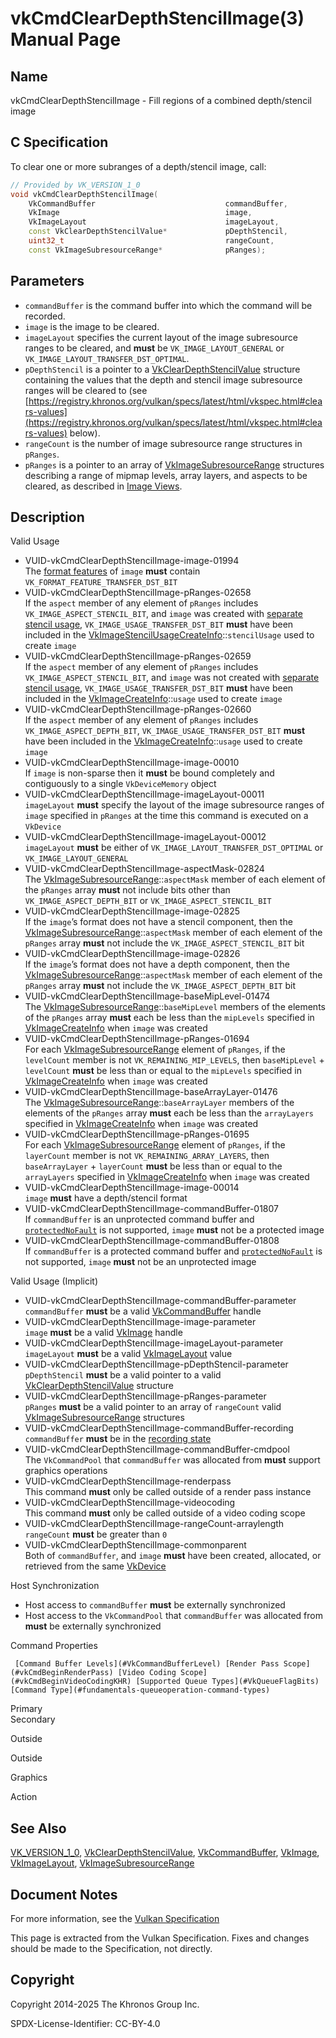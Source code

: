 # vkCmdClearDepthStencilImage(3) Manual Page

## Name

vkCmdClearDepthStencilImage - Fill regions of a combined depth/stencil image



## [](#_c_specification)C Specification

To clear one or more subranges of a depth/stencil image, call:

```c++
// Provided by VK_VERSION_1_0
void vkCmdClearDepthStencilImage(
    VkCommandBuffer                             commandBuffer,
    VkImage                                     image,
    VkImageLayout                               imageLayout,
    const VkClearDepthStencilValue*             pDepthStencil,
    uint32_t                                    rangeCount,
    const VkImageSubresourceRange*              pRanges);
```

## [](#_parameters)Parameters

- `commandBuffer` is the command buffer into which the command will be recorded.
- `image` is the image to be cleared.
- `imageLayout` specifies the current layout of the image subresource ranges to be cleared, and **must** be `VK_IMAGE_LAYOUT_GENERAL` or `VK_IMAGE_LAYOUT_TRANSFER_DST_OPTIMAL`.
- `pDepthStencil` is a pointer to a [VkClearDepthStencilValue](https://registry.khronos.org/vulkan/specs/latest/man/html/VkClearDepthStencilValue.html) structure containing the values that the depth and stencil image subresource ranges will be cleared to (see [https://registry.khronos.org/vulkan/specs/latest/html/vkspec.html#clears-values](https://registry.khronos.org/vulkan/specs/latest/html/vkspec.html#clears-values) below).
- `rangeCount` is the number of image subresource range structures in `pRanges`.
- `pRanges` is a pointer to an array of [VkImageSubresourceRange](https://registry.khronos.org/vulkan/specs/latest/man/html/VkImageSubresourceRange.html) structures describing a range of mipmap levels, array layers, and aspects to be cleared, as described in [Image Views](https://registry.khronos.org/vulkan/specs/latest/html/vkspec.html#resources-image-views).

## [](#_description)Description

Valid Usage

- [](#VUID-vkCmdClearDepthStencilImage-image-01994)VUID-vkCmdClearDepthStencilImage-image-01994  
  The [format features](https://registry.khronos.org/vulkan/specs/latest/html/vkspec.html#resources-image-format-features) of `image` **must** contain `VK_FORMAT_FEATURE_TRANSFER_DST_BIT`
- [](#VUID-vkCmdClearDepthStencilImage-pRanges-02658)VUID-vkCmdClearDepthStencilImage-pRanges-02658  
  If the `aspect` member of any element of `pRanges` includes `VK_IMAGE_ASPECT_STENCIL_BIT`, and `image` was created with [separate stencil usage](https://registry.khronos.org/vulkan/specs/latest/man/html/VkImageStencilUsageCreateInfo.html), `VK_IMAGE_USAGE_TRANSFER_DST_BIT` **must** have been included in the [VkImageStencilUsageCreateInfo](https://registry.khronos.org/vulkan/specs/latest/man/html/VkImageStencilUsageCreateInfo.html)::`stencilUsage` used to create `image`
- [](#VUID-vkCmdClearDepthStencilImage-pRanges-02659)VUID-vkCmdClearDepthStencilImage-pRanges-02659  
  If the `aspect` member of any element of `pRanges` includes `VK_IMAGE_ASPECT_STENCIL_BIT`, and `image` was not created with [separate stencil usage](https://registry.khronos.org/vulkan/specs/latest/man/html/VkImageStencilUsageCreateInfo.html), `VK_IMAGE_USAGE_TRANSFER_DST_BIT` **must** have been included in the [VkImageCreateInfo](https://registry.khronos.org/vulkan/specs/latest/man/html/VkImageCreateInfo.html)::`usage` used to create `image`
- [](#VUID-vkCmdClearDepthStencilImage-pRanges-02660)VUID-vkCmdClearDepthStencilImage-pRanges-02660  
  If the `aspect` member of any element of `pRanges` includes `VK_IMAGE_ASPECT_DEPTH_BIT`, `VK_IMAGE_USAGE_TRANSFER_DST_BIT` **must** have been included in the [VkImageCreateInfo](https://registry.khronos.org/vulkan/specs/latest/man/html/VkImageCreateInfo.html)::`usage` used to create `image`
- [](#VUID-vkCmdClearDepthStencilImage-image-00010)VUID-vkCmdClearDepthStencilImage-image-00010  
  If `image` is non-sparse then it **must** be bound completely and contiguously to a single `VkDeviceMemory` object
- [](#VUID-vkCmdClearDepthStencilImage-imageLayout-00011)VUID-vkCmdClearDepthStencilImage-imageLayout-00011  
  `imageLayout` **must** specify the layout of the image subresource ranges of `image` specified in `pRanges` at the time this command is executed on a `VkDevice`
- [](#VUID-vkCmdClearDepthStencilImage-imageLayout-00012)VUID-vkCmdClearDepthStencilImage-imageLayout-00012  
  `imageLayout` **must** be either of `VK_IMAGE_LAYOUT_TRANSFER_DST_OPTIMAL` or `VK_IMAGE_LAYOUT_GENERAL`
- [](#VUID-vkCmdClearDepthStencilImage-aspectMask-02824)VUID-vkCmdClearDepthStencilImage-aspectMask-02824  
  The [VkImageSubresourceRange](https://registry.khronos.org/vulkan/specs/latest/man/html/VkImageSubresourceRange.html)::`aspectMask` member of each element of the `pRanges` array **must** not include bits other than `VK_IMAGE_ASPECT_DEPTH_BIT` or `VK_IMAGE_ASPECT_STENCIL_BIT`
- [](#VUID-vkCmdClearDepthStencilImage-image-02825)VUID-vkCmdClearDepthStencilImage-image-02825  
  If the `image`’s format does not have a stencil component, then the [VkImageSubresourceRange](https://registry.khronos.org/vulkan/specs/latest/man/html/VkImageSubresourceRange.html)::`aspectMask` member of each element of the `pRanges` array **must** not include the `VK_IMAGE_ASPECT_STENCIL_BIT` bit
- [](#VUID-vkCmdClearDepthStencilImage-image-02826)VUID-vkCmdClearDepthStencilImage-image-02826  
  If the `image`’s format does not have a depth component, then the [VkImageSubresourceRange](https://registry.khronos.org/vulkan/specs/latest/man/html/VkImageSubresourceRange.html)::`aspectMask` member of each element of the `pRanges` array **must** not include the `VK_IMAGE_ASPECT_DEPTH_BIT` bit
- [](#VUID-vkCmdClearDepthStencilImage-baseMipLevel-01474)VUID-vkCmdClearDepthStencilImage-baseMipLevel-01474  
  The [VkImageSubresourceRange](https://registry.khronos.org/vulkan/specs/latest/man/html/VkImageSubresourceRange.html)::`baseMipLevel` members of the elements of the `pRanges` array **must** each be less than the `mipLevels` specified in [VkImageCreateInfo](https://registry.khronos.org/vulkan/specs/latest/man/html/VkImageCreateInfo.html) when `image` was created
- [](#VUID-vkCmdClearDepthStencilImage-pRanges-01694)VUID-vkCmdClearDepthStencilImage-pRanges-01694  
  For each [VkImageSubresourceRange](https://registry.khronos.org/vulkan/specs/latest/man/html/VkImageSubresourceRange.html) element of `pRanges`, if the `levelCount` member is not `VK_REMAINING_MIP_LEVELS`, then `baseMipLevel` + `levelCount` **must** be less than or equal to the `mipLevels` specified in [VkImageCreateInfo](https://registry.khronos.org/vulkan/specs/latest/man/html/VkImageCreateInfo.html) when `image` was created
- [](#VUID-vkCmdClearDepthStencilImage-baseArrayLayer-01476)VUID-vkCmdClearDepthStencilImage-baseArrayLayer-01476  
  The [VkImageSubresourceRange](https://registry.khronos.org/vulkan/specs/latest/man/html/VkImageSubresourceRange.html)::`baseArrayLayer` members of the elements of the `pRanges` array **must** each be less than the `arrayLayers` specified in [VkImageCreateInfo](https://registry.khronos.org/vulkan/specs/latest/man/html/VkImageCreateInfo.html) when `image` was created
- [](#VUID-vkCmdClearDepthStencilImage-pRanges-01695)VUID-vkCmdClearDepthStencilImage-pRanges-01695  
  For each [VkImageSubresourceRange](https://registry.khronos.org/vulkan/specs/latest/man/html/VkImageSubresourceRange.html) element of `pRanges`, if the `layerCount` member is not `VK_REMAINING_ARRAY_LAYERS`, then `baseArrayLayer` + `layerCount` **must** be less than or equal to the `arrayLayers` specified in [VkImageCreateInfo](https://registry.khronos.org/vulkan/specs/latest/man/html/VkImageCreateInfo.html) when `image` was created
- [](#VUID-vkCmdClearDepthStencilImage-image-00014)VUID-vkCmdClearDepthStencilImage-image-00014  
  `image` **must** have a depth/stencil format
- [](#VUID-vkCmdClearDepthStencilImage-commandBuffer-01807)VUID-vkCmdClearDepthStencilImage-commandBuffer-01807  
  If `commandBuffer` is an unprotected command buffer and [`protectedNoFault`](https://registry.khronos.org/vulkan/specs/latest/html/vkspec.html#limits-protectedNoFault) is not supported, `image` **must** not be a protected image
- [](#VUID-vkCmdClearDepthStencilImage-commandBuffer-01808)VUID-vkCmdClearDepthStencilImage-commandBuffer-01808  
  If `commandBuffer` is a protected command buffer and [`protectedNoFault`](https://registry.khronos.org/vulkan/specs/latest/html/vkspec.html#limits-protectedNoFault) is not supported, `image` **must** not be an unprotected image

Valid Usage (Implicit)

- [](#VUID-vkCmdClearDepthStencilImage-commandBuffer-parameter)VUID-vkCmdClearDepthStencilImage-commandBuffer-parameter  
  `commandBuffer` **must** be a valid [VkCommandBuffer](https://registry.khronos.org/vulkan/specs/latest/man/html/VkCommandBuffer.html) handle
- [](#VUID-vkCmdClearDepthStencilImage-image-parameter)VUID-vkCmdClearDepthStencilImage-image-parameter  
  `image` **must** be a valid [VkImage](https://registry.khronos.org/vulkan/specs/latest/man/html/VkImage.html) handle
- [](#VUID-vkCmdClearDepthStencilImage-imageLayout-parameter)VUID-vkCmdClearDepthStencilImage-imageLayout-parameter  
  `imageLayout` **must** be a valid [VkImageLayout](https://registry.khronos.org/vulkan/specs/latest/man/html/VkImageLayout.html) value
- [](#VUID-vkCmdClearDepthStencilImage-pDepthStencil-parameter)VUID-vkCmdClearDepthStencilImage-pDepthStencil-parameter  
  `pDepthStencil` **must** be a valid pointer to a valid [VkClearDepthStencilValue](https://registry.khronos.org/vulkan/specs/latest/man/html/VkClearDepthStencilValue.html) structure
- [](#VUID-vkCmdClearDepthStencilImage-pRanges-parameter)VUID-vkCmdClearDepthStencilImage-pRanges-parameter  
  `pRanges` **must** be a valid pointer to an array of `rangeCount` valid [VkImageSubresourceRange](https://registry.khronos.org/vulkan/specs/latest/man/html/VkImageSubresourceRange.html) structures
- [](#VUID-vkCmdClearDepthStencilImage-commandBuffer-recording)VUID-vkCmdClearDepthStencilImage-commandBuffer-recording  
  `commandBuffer` **must** be in the [recording state](#commandbuffers-lifecycle)
- [](#VUID-vkCmdClearDepthStencilImage-commandBuffer-cmdpool)VUID-vkCmdClearDepthStencilImage-commandBuffer-cmdpool  
  The `VkCommandPool` that `commandBuffer` was allocated from **must** support graphics operations
- [](#VUID-vkCmdClearDepthStencilImage-renderpass)VUID-vkCmdClearDepthStencilImage-renderpass  
  This command **must** only be called outside of a render pass instance
- [](#VUID-vkCmdClearDepthStencilImage-videocoding)VUID-vkCmdClearDepthStencilImage-videocoding  
  This command **must** only be called outside of a video coding scope
- [](#VUID-vkCmdClearDepthStencilImage-rangeCount-arraylength)VUID-vkCmdClearDepthStencilImage-rangeCount-arraylength  
  `rangeCount` **must** be greater than `0`
- [](#VUID-vkCmdClearDepthStencilImage-commonparent)VUID-vkCmdClearDepthStencilImage-commonparent  
  Both of `commandBuffer`, and `image` **must** have been created, allocated, or retrieved from the same [VkDevice](https://registry.khronos.org/vulkan/specs/latest/man/html/VkDevice.html)

Host Synchronization

- Host access to `commandBuffer` **must** be externally synchronized
- Host access to the `VkCommandPool` that `commandBuffer` was allocated from **must** be externally synchronized

Command Properties

     [Command Buffer Levels](#VkCommandBufferLevel) [Render Pass Scope](#vkCmdBeginRenderPass) [Video Coding Scope](#vkCmdBeginVideoCodingKHR) [Supported Queue Types](#VkQueueFlagBits) [Command Type](#fundamentals-queueoperation-command-types)

Primary  
Secondary

Outside

Outside

Graphics

Action

## [](#_see_also)See Also

[VK\_VERSION\_1\_0](https://registry.khronos.org/vulkan/specs/latest/man/html/VK_VERSION_1_0.html), [VkClearDepthStencilValue](https://registry.khronos.org/vulkan/specs/latest/man/html/VkClearDepthStencilValue.html), [VkCommandBuffer](https://registry.khronos.org/vulkan/specs/latest/man/html/VkCommandBuffer.html), [VkImage](https://registry.khronos.org/vulkan/specs/latest/man/html/VkImage.html), [VkImageLayout](https://registry.khronos.org/vulkan/specs/latest/man/html/VkImageLayout.html), [VkImageSubresourceRange](https://registry.khronos.org/vulkan/specs/latest/man/html/VkImageSubresourceRange.html)

## [](#_document_notes)Document Notes

For more information, see the [Vulkan Specification](https://registry.khronos.org/vulkan/specs/latest/html/vkspec.html#vkCmdClearDepthStencilImage)

This page is extracted from the Vulkan Specification. Fixes and changes should be made to the Specification, not directly.

## [](#_copyright)Copyright

Copyright 2014-2025 The Khronos Group Inc.

SPDX-License-Identifier: CC-BY-4.0